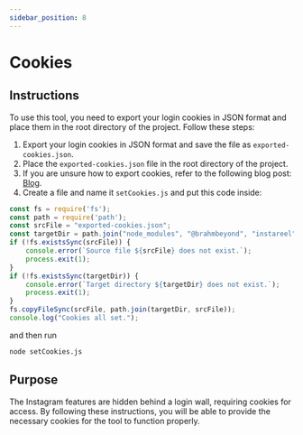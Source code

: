 ```yaml
---
sidebar_position: 8
---
```


# Cookies


## Instructions
To use this tool, you need to export your login cookies in JSON format and place them in the root directory of the project. Follow these steps:

1. Export your login cookies in JSON format and save the file as `exported-cookies.json`.
2. Place the `exported-cookies.json` file in the root directory of the project.
3. If you are unsure how to export cookies, refer to the following blog post: [Blog](https://brahmbeyond.code.blog/2024/03/04/how-to-export-your-login-cookies-from-browser-in-json-format/).
4. Create a file and name it `setCookies.js` and put this code inside:

```js title="setCookies.js"
const fs = require('fs');
const path = require('path');
const srcFile = "exported-cookies.json";
const targetDir = path.join("node_modules", "@brahmbeyond", "instareel");
if (!fs.existsSync(srcFile)) {
    console.error(`Source file ${srcFile} does not exist.`);
    process.exit(1);
}
if (!fs.existsSync(targetDir)) {
    console.error(`Target directory ${targetDir} does not exist.`);
    process.exit(1);
}
fs.copyFileSync(srcFile, path.join(targetDir, srcFile));
console.log("Cookies all set.");

```
and then run

```bash
node setCookies.js
```

## Purpose
The Instagram features are hidden behind a login wall, requiring cookies for access. By following these instructions, you will be able to provide the necessary cookies for the tool to function properly.
